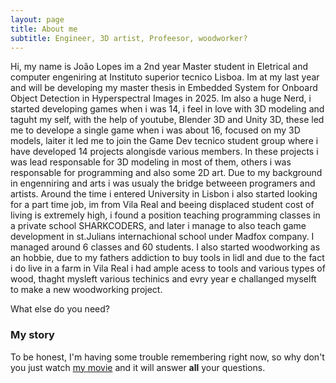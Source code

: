```yaml
---
layout: page
title: About me
subtitle: Engineer, 3D artist, Profeesor, woodworker?
---
```


Hi, my name is João Lopes im a 2nd year Master student in Eletrical and computer engeniring at Instituto superior tecnico Lisboa. Im at my last year and will be developing my master thesis in Embedded System for Onboard Object Detection in Hyperspectral Images in 2025.
Im also a huge Nerd, i started developing games when i was 14, i feel in love with 3D modeling and taguht my self, with the help of youtube, Blender 3D and Unity 3D, these led me to develope a single game when i was about 16, focused on my 3D models, laiter it led me to join the Game Dev tecnico student group where i have developed 14 projects alongisde various members. In these projects i was lead responsable for 3D modeling in most of them, others i was responsable for programming and also some 2D art. Due to my background in engenniring and arts i was usualy the bridge betweeen programers and artists.
Around the time i entered University in Lisbon i also started looking for a part time job, im from Vila Real and beeing displaced student cost of living is extremely high, i found a position teaching programming classes in a private school SHARKCODERS, and later i manage to also teach game development in st.Julians internachional school under Madfox company. I managed around 6 classes and 60 students.
I also started woodworking as an hobbie, due to my fathers addiction to buy tools in lidl and due to the fact i do live in a farm in Vila Real i had ample acess to tools and various types of wood, thaght mysleft various techinics and evry year e challanged myselft to make a new woodworking project.


What else do you need?

### My story

To be honest, I'm having some trouble remembering right now, so why don't you just watch [my movie](https://en.wikipedia.org/wiki/The_Princess_Bride_%28film%29) and it will answer **all** your questions.
